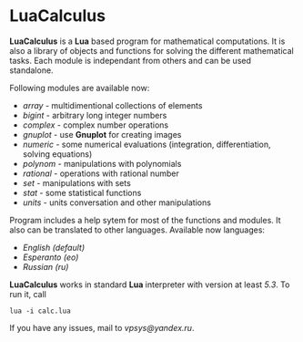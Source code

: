 # LuaCalculus
**LuaCalculus** is a **Lua** based program for mathematical computations. It is also a library of objects and functions for solving the different mathematical tasks. Each module is independant from others and can be used standalone.

Following modules are available now:
* _array_ - multidimentional collections of elements
* _bigint_ - arbitrary long integer numbers
* _complex_ - complex number operations
* _gnuplot_ - use **Gnuplot** for creating images
* _numeric_ - some numerical evaluations (integration, differentiation, solving equations)
* _polynom_ - manipulations with polynomials 
* _rational_ - operations with rational number
* _set_ - manipulations with sets
* _stat_ - some statistical functions
* _units_ - units conversation and other manipulations

Program includes a help sytem for most of the functions and modules. It also can be translated to other languages. Available now languages:
* _English (default)_
* _Esperanto (eo)_
* _Russian (ru)_

**LuaCalculus** works in standard **Lua** interpreter with version at least _5.3_. To run it, call

    lua -i calc.lua

If you have any issues, mail to _vpsys@yandex.ru_. 
